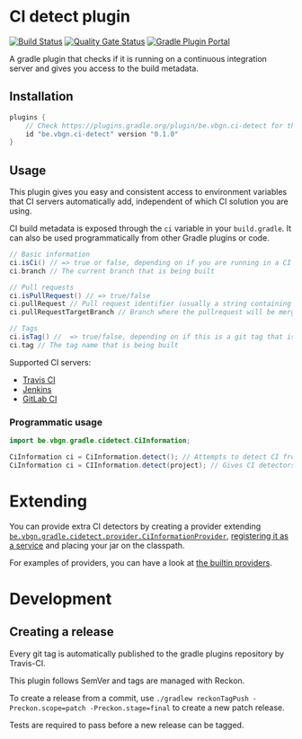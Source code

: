 # CI detect plugin

[![Build Status](https://travis-ci.com/vierbergenlars/plugin-updates-gradle-plugin.svg?branch=master)](https://travis-ci.com/vierbergenlars/ci-detect-gradle-plugin)
[![Quality Gate Status](https://sonarcloud.io/api/project_badges/measure?project=vierbergenlars_plugin-updates-gradle-plugin&metric=alert_status)](https://sonarcloud.io/dashboard?id=vierbergenlars_ci-detect-gradle-plugin)
[![Gradle Plugin Portal](https://img.shields.io/maven-metadata/v/https/plugins.gradle.org/m2/be/vbgn/ci-detect/be.vbgn.ci-detect.gradle.plugin/maven-metadata.xml.svg?colorB=007ec6&label=be.vbgn.ci-detect)](https://plugins.gradle.org/plugin/be.vbgn.ci-detect)

A gradle plugin that checks if it is running on a continuous integration server and gives you access to the build metadata.

## Installation

```gradle
plugins {
    // Check https://plugins.gradle.org/plugin/be.vbgn.ci-detect for the latest version
    id "be.vbgn.ci-detect" version "0.1.0"
}
```

## Usage

This plugin gives you easy and consistent access to environment variables that CI servers automatically add, independent of which CI solution you are using.

CI build metadata is exposed through the `ci` variable in your `build.gradle`. It can also be used programmatically from other Gradle plugins or code.

```gradle
// Basic information
ci.isCi() // => true or false, depending on if you are running in a CI server or not
ci.branch // The current branch that is being built

// Pull requests
ci.isPullRequest() // => true/false
ci.pullRequest // Pull request identifier (usually a string containing a number, depends on your SCM system)
ci.pullRequestTargetBranch // Branch where the pullrequest will be merged into

// Tags
ci.isTag() //  => true/false, depending on if this is a git tag that is being built or not
ci.tag // The tag name that is being built
```

Supported CI servers:

 * [Travis CI](https://travis-ci.org)
 * [Jenkins](https://jenkins.io)
 * [GitLab CI](https://about.gitlab.com/product/continuous-integration/)

### Programmatic usage

```java
import be.vbgn.gradle.cidetect.CiInformation;

CiInformation ci = CiInformation.detect(); // Attempts to detect CI from environment variables
CiInformation ci = CIInformation.detect(project); // Gives CI detectors access to the gradle Project variable, which may be used by detectors to extract additional information
```

# Extending

You can provide extra CI detectors by creating a provider extending [`be.vbgn.gradle.cidetect.provider.CiInformationProvider`](./src/main/java/be/vbgn/gradle/cidetect/provider/CiInformationProvider.java),
[registering it as a service](https://docs.oracle.com/javase/7/docs/api/java/util/ServiceLoader.html) and placing your jar on the classpath.

For examples of providers, you can have a look at [the builtin providers](./src/main/java/be/vbgn/gradle/cidetect/impl).

# Development

## Creating a release

Every git tag is automatically published to the gradle plugins repository by Travis-CI.

This plugin follows SemVer and tags are managed with Reckon.

To create a release from a commit, use `./gradlew reckonTagPush -Preckon.scope=patch -Preckon.stage=final` to create a new patch release.

Tests are required to pass before a new release can be tagged.
